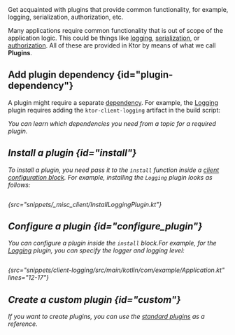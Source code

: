 [//]: # (title: Plugins)

<excerpt>
Get acquainted with plugins that provide common functionality, for example, logging, serialization, authorization, etc.
</excerpt>

Many applications require common functionality that is out of scope of the application logic. This could be things like [logging](client_logging.md),  [serialization](serialization-client.md), or [authorization](auth.md). All of these are provided in Ktor by means of what we call **Plugins**. 


## Add plugin dependency {id="plugin-dependency"}
A plugin might require a separate [dependency](client-dependencies.md). For example, the [Logging](client_logging.md) plugin requires adding the `ktor-client-logging` artifact in the build script:

<var name="artifact_name" value="ktor-client-logging"/>
<include src="lib.xml" include-id="add_ktor_artifact"/>

You can learn which dependencies you need from a topic for a required plugin.


## Install a plugin {id="install"}
To install a plugin, you need pass it to the `install` function inside a [client configuration block](create-client.md#configure-client). For example, installing the `Logging` plugin looks as follows:

```kotlin
```
{src="snippets/_misc_client/InstallLoggingPlugin.kt"}


## Configure a plugin {id="configure_plugin"}
You can configure a plugin inside the `install` block.For example, for the [Logging](client_logging.md) plugin, you can specify the logger and logging level:
```kotlin
```
{src="snippets/client-logging/src/main/kotlin/com/example/Application.kt" lines="12-17"}


## Create a custom plugin {id="custom"}
If you want to create plugins, you can use the [standard plugins](https://github.com/ktorio/ktor/blob/main/ktor-client/ktor-client-core/common/src/io/ktor/client/plugins/) as a reference.
